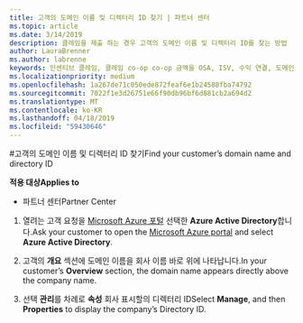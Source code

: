 ```yaml
---
title: 고객의 도메인 이름 및 디렉터리 ID 찾기 | 파트너 센터
ms.topic: article
ms.date: 3/14/2019
description: 클레임을 제출 하는 경우 고객의 도메인 이름 및 디렉터리 ID를 찾는 방법
author: LauraBrenner
ms.author: labrenne
keywords: 인센티브 클레임, 클레임 co-op co-op 금액을 OSA, ISV, 수익 연결, 도메인 이름, 디렉터리 ID
ms.localizationpriority: medium
ms.openlocfilehash: 1a267de71c050ede872feaf6e1b24588fba74792
ms.sourcegitcommit: 7022f1e3d26751e66f90db96bf6d881cb2a694d2
ms.translationtype: MT
ms.contentlocale: ko-KR
ms.lasthandoff: 04/18/2019
ms.locfileid: "59430646"
---
```

#<a name="find-your-customers-domain-name-and-directory-id"></a><span data-ttu-id="ac51d-104">고객의 도메인 이름 및 디렉터리 ID 찾기</span><span class="sxs-lookup"><span data-stu-id="ac51d-104">Find your customer’s domain name and directory ID</span></span>

<span data-ttu-id="ac51d-105">**적용 대상**</span><span class="sxs-lookup"><span data-stu-id="ac51d-105">**Applies to**</span></span>

-  <span data-ttu-id="ac51d-106">파트너 센터</span><span class="sxs-lookup"><span data-stu-id="ac51d-106">Partner Center</span></span>

1.  <span data-ttu-id="ac51d-107">열려는 고객 요청을 [Microsoft Azure 포털](https://ms.portal.azure.com/#home) 선택한 **Azure Active Directory**합니다.</span><span class="sxs-lookup"><span data-stu-id="ac51d-107">Ask your customer to open the [Microsoft Azure portal](https://ms.portal.azure.com/#home) and select **Azure Active Directory**.</span></span> 

2.  <span data-ttu-id="ac51d-108">고객의 **개요** 섹션에 도메인 이름을 회사 이름 바로 위에 나타납니다.</span><span class="sxs-lookup"><span data-stu-id="ac51d-108">In your customer’s **Overview** section, the domain name appears directly above the company name.</span></span>  

3.  <span data-ttu-id="ac51d-109">선택 **관리**를 차례로 **속성** 회사 표시할의 디렉터리 ID</span><span class="sxs-lookup"><span data-stu-id="ac51d-109">Select **Manage**, and then **Properties** to display the company’s Directory ID.</span></span>
